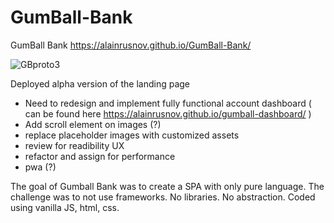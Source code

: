 # GumBall-Bank
GumBall Bank
https://alainrusnov.github.io/GumBall-Bank/

![GBproto3](https://user-images.githubusercontent.com/71734708/107306892-bbc4d180-6a53-11eb-8877-9cd61a4ece57.gif)

Deployed alpha version of the landing page

- Need to redesign and implement fully functional account dashboard ( can be found here https://alainrusnov.github.io/gumball-dashboard/ )
- Add scroll element on images (?)
- replace placeholder images with customized assets
- review for readibility UX
- refactor and assign for performance
- pwa (?)


The goal of Gumball Bank was to create a SPA with only pure language.
The challenge was to not use frameworks. No libraries. No abstraction.
Coded using vanilla JS, html, css.

